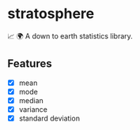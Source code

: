 # stratosphere

:chart_with_upwards_trend: :earth_africa: A down to earth statistics library.

## Features 

- [x] mean
- [x] mode
- [x] median
- [x] variance
- [x] standard deviation
